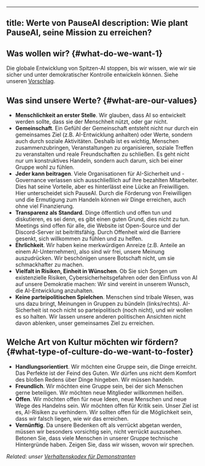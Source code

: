 

---
title: Werte von PauseAI
description: Wie plant PauseAI, seine Mission zu erreichen?
---
## Was wollen wir? {#what-do-we-want-1}

Die globale Entwicklung von Spitzen-AI stoppen, bis wir wissen, wie wir sie sicher und unter demokratischer Kontrolle entwickeln können. Siehe unseren [Vorschlag](/proposal).

## Was sind unsere Werte? {#what-are-our-values}

- **Menschlichkeit an erster Stelle**. Wir glauben, dass AI so entwickelt werden sollte, dass sie der Menschheit nützt, oder gar nicht.
- **Gemeinschaft**. Ein Gefühl der Gemeinschaft entsteht nicht nur durch ein gemeinsames Ziel (z.B. AI-Entwicklung anhalten) oder Werte, sondern auch durch soziale Aktivitäten. Deshalb ist es wichtig, Menschen zusammenzubringen, Veranstaltungen zu organisieren, soziale Treffen zu veranstalten und reale Freundschaften zu schließen. Es geht nicht nur um konstruktives Handeln, sondern auch darum, sich bei einer Gruppe wohl zu fühlen.
- **Jeder kann beitragen**. Viele Organisationen für AI-Sicherheit und -Governance verlassen sich ausschließlich auf ihre bezahlten Mitarbeiter. Dies hat seine Vorteile, aber es hinterlässt eine Lücke an Freiwilligen. Hier unterscheidet sich PauseAI. Durch die Förderung von Freiwilligen und die Ermutigung zum Handeln können wir Dinge erreichen, auch ohne viel Finanzierung.
- **Transparenz als Standard**. Dinge öffentlich und offen tun und diskutieren, es sei denn, es gibt einen guten Grund, dies nicht zu tun. Meetings sind offen für alle, die Website ist Open-Source und der Discord-Server ist beitrittsfähig. Durch Offenheit wird die Barriere gesenkt, sich willkommen zu fühlen und zu helfen.
- **Ehrlichkeit**. Wir haben keine merkwürdigen Anreize (z.B. Anteile an einem AI-Unternehmen), also sind wir frei, unsere Meinung auszudrücken. Wir beschönigen unsere Botschaft nicht, um sie schmackhafter zu machen.
- **Vielfalt in Risiken, Einheit in Wünschen**. Ob Sie sich Sorgen um existenzielle Risiken, Cybersicherheitsgefahren oder den Einfluss von AI auf unsere Demokratie machen: Wir sind vereint in unserem Wunsch, die AI-Entwicklung anzuhalten.
- **Keine parteipolitischen Spielchen**. Menschen sind tribale Wesen, was uns dazu bringt, Meinungen in Gruppen zu bündeln (links/rechts). AI-Sicherheit ist noch nicht so parteipolitisch (noch nicht), und wir wollen es so halten. Wir lassen unsere anderen politischen Ansichten nicht davon ablenken, unser gemeinsames Ziel zu erreichen.

## Welche Art von Kultur möchten wir fördern? {#what-type-of-culture-do-we-want-to-foster}

- **Handlungsorientiert**. Wir möchten eine Gruppe sein, die Dinge erreicht. Das Perfekte ist der Feind des Guten. Wir dürfen uns nicht dem Komfort des bloßen Redens über Dinge hingeben. Wir müssen handeln.
- **Freundlich**. Wir möchten eine Gruppe sein, bei der sich Menschen gerne beteiligen. Wir möchten neue Mitglieder willkommen heißen.
- **Offen**. Wir möchten offen für neue Ideen, neue Menschen und neue Wege des Handelns sein. Wir möchten offen für Kritik sein. Unser Ziel ist es, AI-Risiken zu verhindern. Wir sollten offen für die Möglichkeit sein, dass wir falsch liegen, wie wir das erreichen.
- **Vernünftig**. Da unsere Bedenken oft als verrückt abgetan werden, müssen wir besonders vorsichtig sein, nicht verrückt auszusehen. Betonen Sie, dass viele Menschen in unserer Gruppe technische Hintergründe haben. Zeigen Sie, dass wir wissen, wovon wir sprechen.

_Related: unser [Verhaltenskodex für Demonstranten](/protesters-code-of-conduct)_